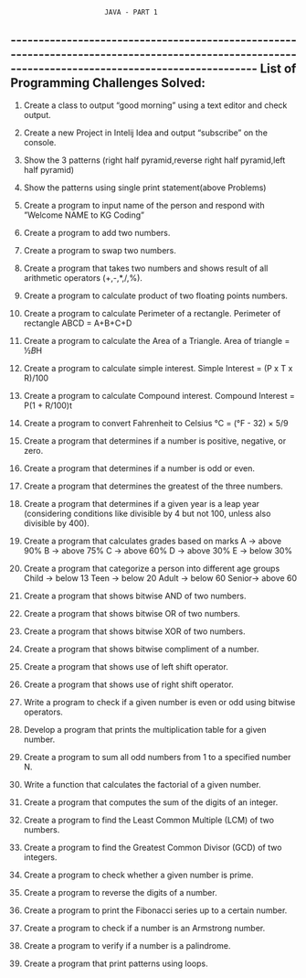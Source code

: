 
                           JAVA - PART 1 

                           
                                                                                    
                                                                                    
--------------------------------------------------------------------------------------------------------------------------------------------------                                                                                   List of Programming Challenges Solved:                                                                        
--------------------------------------------------------------------------------------------------------------------------------------------------

1.	Create a class to output “good morning” using a text editor and check output.

2.	Create a new Project in Intelij Idea and output “subscribe” on the console.

3.	Show the 3 patterns (right half pyramid,reverse right half pyramid,left half pyramid)

4.	Show the patterns using single print statement(above Problems)

5.	Create a program to input name of the person and respond with ”Welcome NAME to KG Coding”

6.	Create a program to add two numbers.

7.	Create a program to swap two numbers. 

8.	Create a program that takes two numbers and shows result of all arithmetic operators (+,-,*,/,%).

9.	Create a program to calculate product of two floating points numbers.

10.	Create a program to calculate Perimeter of a rectangle. 
      Perimeter of rectangle ABCD = A+B+C+D

11.	Create a program to calculate the Area of a Triangle. 
                 Area of triangle = ½*B*H

12.	Create a program to calculate simple interest.
            Simple Interest = (P x T x R)/100 

13.	Create a program to calculate Compound interest.
         Compound Interest = P(1 + R/100)t

14.	Create a program to convert Fahrenheit to Celsius
                   °C = (°F - 32) × 5/9

15.	Create a program that determines if a number is positive, negative, or zero.

16.	Create a program that determines if a number is odd or even.

17.	 Create a program that determines the greatest of the three numbers.

18.	Create a program that determines if a given year is a leap year (considering conditions like divisible by 4 but not 100, unless also divisible by 400).

19.	Create a program that calculates grades based on marks 
      A -> above 90%                        B -> above 75%
      C -> above 60%                        D -> above 30%
      E -> below 30%

20.	Create a program that categorize a person into different age groups Child 
      -> below 13                    Teen -> below 20
      Adult -> below 60              Senior-> above 60

21.	Create a program that shows bitwise AND of two numbers.

22.	Create a program that shows bitwise OR of two numbers.

23.	Create a program that shows bitwise XOR of two numbers.

24.	Create a program that shows bitwise compliment of a number.

25.	Create a program that shows use of left shift operator.

26.	Create a program that shows use of right shift operator.

27.	Write a program to check if a given number is even or odd using bitwise operators.

28.	Develop a program that prints the multiplication table for a given number.

29.	Create a program to sum all odd numbers from 1 to a specified number N.

30.	Write a function that calculates the factorial of a given number.

31.	Create a program that computes the sum of the digits of an integer.

32.	Create a program to find the Least Common Multiple (LCM) of two numbers.

33.	Create a program to find the Greatest Common Divisor (GCD) of two integers.

34.	Create a program to check whether a given number is prime.

35.	Create a program to reverse the digits of a number.

36.	Create a program to print the Fibonacci series up to a certain number.

37.	Create a program to check if a number is an Armstrong number.

38.	Create a program to verify if a number is a palindrome.

39.	Create a program that print patterns using loops.

